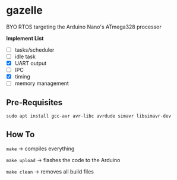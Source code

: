 # gazelle
BYO RTOS targeting the Arduino Nano's ATmega328 processor

**Implement List**
- [ ] tasks/scheduler
- [ ] idle task
- [x] UART output
- [ ] IPC
- [x] timing
- [ ] memory management

## Pre-Requisites
`sudo apt install gcc-avr avr-libc avrdude simavr libsimavr-dev`

## How To
`make` → compiles everything

`make upload` → flashes the code to the Arduino

`make clean` → removes all build files